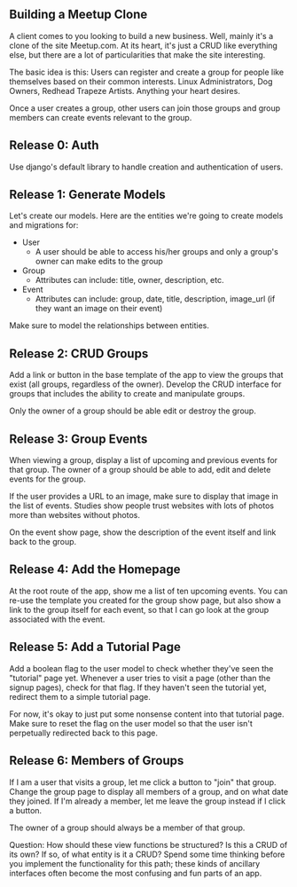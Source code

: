 Building a Meetup Clone
------------------
A client comes to you looking to build a new business. Well, mainly it's a clone of the site
Meetup.com. At its heart, it's just a CRUD like everything else, but there are
a lot of particularities that make the site interesting.

The basic idea is this: Users can register and create a group for people like
themselves based on their common interests. Linux Administrators, Dog Owners,
Redhead Trapeze Artists. Anything your heart desires.

Once a user creates a group, other users can join those groups and group members can
create events relevant to the group.

Release 0: Auth
------------------
Use django's default library to handle creation and authentication of users.

Release 1: Generate Models
------------------
Let's create our models. Here are the entities we're going to create
models and migrations for:
* User
  * A user should be able to access his/her groups and only a group's owner can make edits to the group
* Group
  * Attributes can include: title, owner, description, etc.
* Event
  * Attributes can include: group, date, title, description, image_url (if they want an image on their event)

Make sure to model the relationships between entities.

Release 2: CRUD Groups
------------------
Add a link or button in the base template of the app to view the groups that exist (all groups,
regardless of the owner). Develop
the CRUD interface for groups that includes the ability to create and
manipulate groups.

Only the owner of a group should be able edit or destroy the group.

Release 3: Group Events
------------------
When viewing a group, display a list of upcoming and previous events for that
group. The owner of a group should be able to add, edit and delete events for
the group.

If the user provides a URL to an image, make sure to display that image in the
list of events. Studies show people trust websites with lots of photos more
than websites without photos.

On the event show page, show the description of the event itself and link back
to the group.

Release 4: Add the Homepage
------------------
At the root route of the app, show me a list of ten upcoming events. You can 
re-use the template you created for the group show page, but also show a link to 
the group itself for each event, so that I can go look at the group associated 
with the event.

Release 5: Add a Tutorial Page
------------------
Add a boolean flag to the user model to check whether they've seen the
"tutorial" page yet. Whenever a user tries to visit a page (other than the
signup pages), check for that flag. If they haven't seen the tutorial yet,
redirect them to a simple tutorial page.

For now, it's okay to just put some nonsense content into that tutorial page.
Make sure to reset the flag on the user model so that the user isn't
perpetually redirected back to this page.

Release 6: Members of Groups
------------------
If I am a user that visits a group, let me click a button to "join" that group.
Change the group page to display all members of a group, and on what date they
joined. If I'm already a member, let me leave the group instead if I click a
button.

The owner of a group should always be a member of that group.

Question: How should these view functions be structured? Is this a CRUD of
its own? If so, of what entity is it a CRUD? Spend some time thinking before
you implement the functionality for this path; these kinds of ancillary
interfaces often become the most confusing and fun parts of an app.

